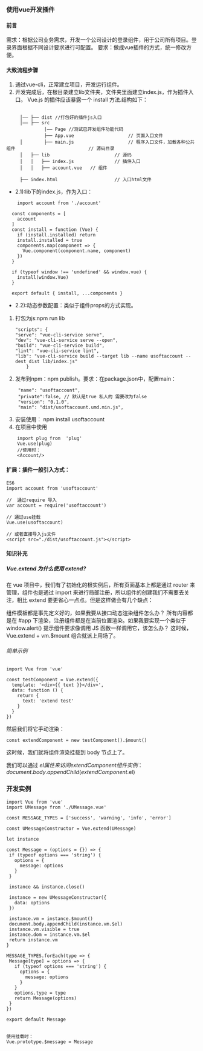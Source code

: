 ### 使用vue开发插件
#### 前言
需求：根据公司业务需求，开发一个公司设计的登录组件，用于公司所有项目。登录界面根据不同设计要求进行可配置。
要求：做成vue插件的方式，统一修改方便。
#### 大致流程步骤
1. 通过vue-cli，正常建立项目，开发运行组件。
2. 开发完成后，在根目录建立lib文件夹，文件夹里面建立index.js，作为插件入口。 Vue.js 的插件应该暴露一个 install 方法.结构如下：
 ```JS

      │—— ├── dist //打包好的插件js入口 
      │—— ├── src 
               |—— Page //测试已开发组件功能代码
               ├── App.vue                    // 页面入口文件
      │        ├── main.js                    // 程序入口文件，加载各种公共组件                           // 源码目录
      │   ├── lib                        // 源码
      │   │   ├── index.js               // 插件入口
      │   │   ├── account.vue   // 组件
 
      ├── index.html                     // 入口html文件
 ```
  * 2.1):lib下的index.js，作为入口：
  ```JS
      import account from './account'

    const components = [
      account
    ]
    const install = function (Vue) {
      if (install.installed) return
      install.installed = true
      components.map(component => {
        Vue.component(component.name, component)
      })
    }

    if (typeof window !== 'undefined' && window.vue) {
      install(window.Vue)
    }

    export default { install, ...components }
  ```
  * 2.2):动态参数配置：类似于组件props的方式实现。

 1. 打包为js:npm run lib
    ```JS
    "scripts": {
    "serve": "vue-cli-service serve",
    "dev": "vue-cli-service serve --open",
    "build": "vue-cli-service build",
    "lint": "vue-cli-service lint",
    "lib": "vue-cli-service build --target lib --name usoftaccount --dest dist lib/index.js"
        }
    ```  
3. 发布到npm：npm publish。要求：在package.json中，配置main：
   ```JS
    "name": "usoftaccount",
    "private":false, // 默认是true 私人的 需要改为false
    "version": "0.1.0",
    "main": "dist/usoftaccount.umd.min.js",
   ```
4. 安装使用：
   npm install usoftaccount
5. 在项目中使用
  ```JS
      import plug from  'plug'
      Vue.use(plug)
      //使用时：
      <Account/>
  ```
#### 扩展：插件一般引入方式：

```JS
ES6
import account from 'usoftaccount'

//  通过require 导入
var account = require('usoftaccount')

// 通过use挂载
Vue.use(usoftaccount)

// 或者直接导入js文件
<script src="./dist/usoftaccount.js"></script>
```
#### 知识补充
  ##### Vue.extend 为什么使用 extend?
  在 vue 项目中，我们有了初始化的根实例后，所有页面基本上都是通过 router 来管理，组件也是通过 import 来进行局部注册，所以组件的创建我们不需要去关注，相比 extend 要更省心一点点。但是这样做会有几个缺点：

  组件模板都是事先定义好的，如果我要从接口动态渲染组件怎么办？
  所有内容都是在 #app 下渲染，注册组件都是在当前位置渲染。如果我要实现一个类似于 window.alert() 提示组件要求像调用 JS 函数一样调用它，该怎么办？
  这时候，Vue.extend + vm.$mount 组合就派上用场了。
  
  ###### 简单示例
```JS
import Vue from 'vue'

const testComponent = Vue.extend({
  template: '<div>{{ text }}</div>',
  data: function () {
    return {
      text: 'extend test'
    }
  }
})
```
然后我们将它手动渲染：
```JS
const extendComponent = new testComponent().$mount()
```
这时候，我们就将组件渲染挂载到 body 节点上了。

我们可以通过 $el 属性来访问 extendComponent 组件实例：
document.body.appendChild(extendComponent.$el)
 ### 开发实例
 ```JS
 import Vue from 'vue'
import UMessage from './UMessage.vue'

const MESSAGE_TYPES = ['success', 'warning', 'info', 'error']

const UMessageConstructor = Vue.extend(UMessage)

let instance

const Message = (options = {}) => {
  if (typeof options === 'string') {
    options = {
      message: options
    }
  }

  instance && instance.close()

  instance = new UMessageConstructor({
    data: options
  })

  instance.vm = instance.$mount()
  document.body.appendChild(instance.vm.$el)
  instance.vm.visible = true
  instance.dom = instance.vm.$el
  return instance.vm
}

MESSAGE_TYPES.forEach(type => {
  Message[type] = options => {
    if (typeof options === 'string') {
      options = {
        message: options
      }
    }
    options.type = type
    return Message(options)
  }
})

export default Message


使用挂载时：
 Vue.prototype.$message = Message
 ```
